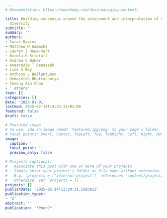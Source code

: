 ```yaml
---
# Documentation: https://wowchemy.com/docs/managing-content/

title: Building consensus around the assessment and interpretation of Symbiodiniaceae
  diversity
subtitle: ''
summary: ''
authors:
- Sarah Davies
- Matthew H Gamache
- Lauren I Howe-Kerr
- Nicola G Kriefall
- Andrew C Baker
- Anastazia T Banaszak
- Line K Bay
- Anthony J Bellantuono
- Debashish Bhattacharya
- Cheong Xin Chan
- ' others'
tags: []
categories: []
date: '2023-01-01'
lastmod: 2025-02-14T14:24:31+01:00
featured: false
draft: false

# Featured image
# To use, add an image named `featured.jpg/png` to your page's folder.
# Focal points: Smart, Center, TopLeft, Top, TopRight, Left, Right, BottomLeft, Bottom, BottomRight.
image:
  caption: ''
  focal_point: ''
  preview_only: false

# Projects (optional).
#   Associate this post with one or more of your projects.
#   Simply enter your project's folder or file name without extension.
#   E.g. `projects = ["internal-project"]` references `content/project/deep-learning/index.md`.
#   Otherwise, set `projects = []`.
projects: []
publishDate: '2025-02-14T13:24:31.529391Z'
publication_types:
- '2'
abstract: ''
publication: '*PeerJ*'
---
```

